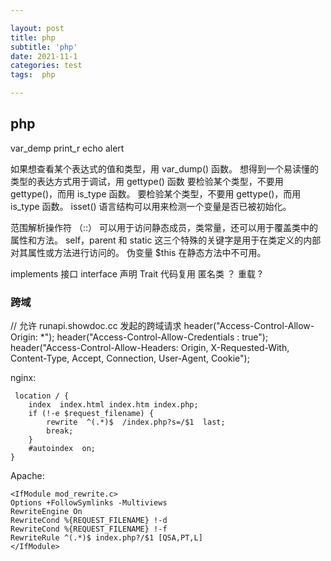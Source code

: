 ```yaml
---

layout: post
title: php
subtitle: 'php'
date: 2021-11-1
categories: test
tags:  php

---
```


## php ##




var_demp
print_r
echo
alert

如果想查看某个表达式的值和类型，用 var_dump() 函数。 
想得到一个易读懂的类型的表达方式用于调试，用 gettype() 函数
要检验某个类型，不要用 gettype()，而用 is_type 函数。
要检验某个类型，不要用 gettype()，而用 is_type 函数。
isset() 语言结构可以用来检测一个变量是否已被初始化。
 
范围解析操作符 （::） 可以用于访问静态成员，类常量，还可以用于覆盖类中的属性和方法。  self，parent 和 static 这三个特殊的关键字是用于在类定义的内部对其属性或方法进行访问的。
伪变量 $this 在静态方法中不可用。

implements 接口   interface 声明
Trait  代码复用
匿名类   ？
重载  ?



### 跨域
// 允许 runapi.showdoc.cc 发起的跨域请求
header("Access-Control-Allow-Origin: *"); 
header("Access-Control-Allow-Credentials : true"); 
header("Access-Control-Allow-Headers: Origin, X-Requested-With, Content-Type, Accept, Connection, User-Agent, Cookie");




























nginx:
```
 location / {
    index  index.html index.htm index.php;
    if (!-e $request_filename) {
        rewrite  ^(.*)$  /index.php?s=/$1  last;
        break;
    }
    #autoindex  on;
}
```

Apache:
```
<IfModule mod_rewrite.c>
Options +FollowSymlinks -Multiviews
RewriteEngine On
RewriteCond %{REQUEST_FILENAME} !-d
RewriteCond %{REQUEST_FILENAME} !-f
RewriteRule ^(.*)$ index.php?/$1 [QSA,PT,L]
</IfModule>
```




